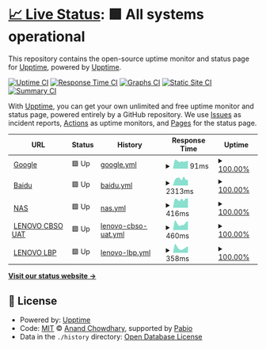# [📈 Live Status](https://upptime.github.io/upptime): <!--live status--> **🟩 All systems operational**

This repository contains the open-source uptime monitor and status page for [Upptime](https://upptime.js.org), powered by [Upptime](https://github.com/upptime/upptime).

[![Uptime CI](https://github.com/kaylovh/upptime/workflows/Uptime%20CI/badge.svg)](https://github.com/kaylovh/upptime/actions?query=workflow%3A%22Uptime+CI%22)
[![Response Time CI](https://github.com/kaylovh/upptime/workflows/Response%20Time%20CI/badge.svg)](https://github.com/kaylovh/upptime/actions?query=workflow%3A%22Response+Time+CI%22)
[![Graphs CI](https://github.com/kaylovh/upptime/workflows/Graphs%20CI/badge.svg)](https://github.com/kaylovh/upptime/actions?query=workflow%3A%22Graphs+CI%22)
[![Static Site CI](https://github.com/kaylovh/upptime/workflows/Static%20Site%20CI/badge.svg)](https://github.com/kaylovh/upptime/actions?query=workflow%3A%22Static+Site+CI%22)
[![Summary CI](https://github.com/kaylovh/upptime/workflows/Summary%20CI/badge.svg)](https://github.com/kaylovh/upptime/actions?query=workflow%3A%22Summary+CI%22)

With [Upptime](https://upptime.js.org), you can get your own unlimited and free uptime monitor and status page, powered entirely by a GitHub repository. We use [Issues](https://github.com/upptime/upptime/issues) as incident reports, [Actions](https://github.com/kaylovh/upptime/actions) as uptime monitors, and [Pages](https://upptime.github.io/upptime) for the status page.

<!--start: status pages-->
<!-- This summary is generated by Upptime (https://github.com/upptime/upptime) -->
<!-- Do not edit this manually, your changes will be overwritten -->
<!-- prettier-ignore -->
| URL | Status | History | Response Time | Uptime |
| --- | ------ | ------- | ------------- | ------ |
| <img alt="" src="https://icons.duckduckgo.com/ip3/www.google.com.ico" height="13"> [Google](https://www.google.com) | 🟩 Up | [google.yml](https://github.com/kaylovh/upptime/commits/HEAD/history/google.yml) | <details><summary><img alt="Response time graph" src="./graphs/google/response-time-week.png" height="20"> 91ms</summary><br><a href="https://upptime.micropivot.org/history/google"><img alt="Response time 113" src="https://img.shields.io/endpoint?url=https%3A%2F%2Fraw.githubusercontent.com%2Fkaylovh%2Fupptime%2FHEAD%2Fapi%2Fgoogle%2Fresponse-time.json"></a><br><a href="https://upptime.micropivot.org/history/google"><img alt="24-hour response time 94" src="https://img.shields.io/endpoint?url=https%3A%2F%2Fraw.githubusercontent.com%2Fkaylovh%2Fupptime%2FHEAD%2Fapi%2Fgoogle%2Fresponse-time-day.json"></a><br><a href="https://upptime.micropivot.org/history/google"><img alt="7-day response time 91" src="https://img.shields.io/endpoint?url=https%3A%2F%2Fraw.githubusercontent.com%2Fkaylovh%2Fupptime%2FHEAD%2Fapi%2Fgoogle%2Fresponse-time-week.json"></a><br><a href="https://upptime.micropivot.org/history/google"><img alt="30-day response time 101" src="https://img.shields.io/endpoint?url=https%3A%2F%2Fraw.githubusercontent.com%2Fkaylovh%2Fupptime%2FHEAD%2Fapi%2Fgoogle%2Fresponse-time-month.json"></a><br><a href="https://upptime.micropivot.org/history/google"><img alt="1-year response time 113" src="https://img.shields.io/endpoint?url=https%3A%2F%2Fraw.githubusercontent.com%2Fkaylovh%2Fupptime%2FHEAD%2Fapi%2Fgoogle%2Fresponse-time-year.json"></a></details> | <details><summary><a href="https://upptime.micropivot.org/history/google">100.00%</a></summary><a href="https://upptime.micropivot.org/history/google"><img alt="All-time uptime 100.00%" src="https://img.shields.io/endpoint?url=https%3A%2F%2Fraw.githubusercontent.com%2Fkaylovh%2Fupptime%2FHEAD%2Fapi%2Fgoogle%2Fuptime.json"></a><br><a href="https://upptime.micropivot.org/history/google"><img alt="24-hour uptime 100.00%" src="https://img.shields.io/endpoint?url=https%3A%2F%2Fraw.githubusercontent.com%2Fkaylovh%2Fupptime%2FHEAD%2Fapi%2Fgoogle%2Fuptime-day.json"></a><br><a href="https://upptime.micropivot.org/history/google"><img alt="7-day uptime 100.00%" src="https://img.shields.io/endpoint?url=https%3A%2F%2Fraw.githubusercontent.com%2Fkaylovh%2Fupptime%2FHEAD%2Fapi%2Fgoogle%2Fuptime-week.json"></a><br><a href="https://upptime.micropivot.org/history/google"><img alt="30-day uptime 100.00%" src="https://img.shields.io/endpoint?url=https%3A%2F%2Fraw.githubusercontent.com%2Fkaylovh%2Fupptime%2FHEAD%2Fapi%2Fgoogle%2Fuptime-month.json"></a><br><a href="https://upptime.micropivot.org/history/google"><img alt="1-year uptime 100.00%" src="https://img.shields.io/endpoint?url=https%3A%2F%2Fraw.githubusercontent.com%2Fkaylovh%2Fupptime%2FHEAD%2Fapi%2Fgoogle%2Fuptime-year.json"></a></details>
| <img alt="" src="https://icons.duckduckgo.com/ip3/www.baidu.com.ico" height="13"> [Baidu](https://www.baidu.com) | 🟩 Up | [baidu.yml](https://github.com/kaylovh/upptime/commits/HEAD/history/baidu.yml) | <details><summary><img alt="Response time graph" src="./graphs/baidu/response-time-week.png" height="20"> 2313ms</summary><br><a href="https://upptime.micropivot.org/history/baidu"><img alt="Response time 2371" src="https://img.shields.io/endpoint?url=https%3A%2F%2Fraw.githubusercontent.com%2Fkaylovh%2Fupptime%2FHEAD%2Fapi%2Fbaidu%2Fresponse-time.json"></a><br><a href="https://upptime.micropivot.org/history/baidu"><img alt="24-hour response time 1972" src="https://img.shields.io/endpoint?url=https%3A%2F%2Fraw.githubusercontent.com%2Fkaylovh%2Fupptime%2FHEAD%2Fapi%2Fbaidu%2Fresponse-time-day.json"></a><br><a href="https://upptime.micropivot.org/history/baidu"><img alt="7-day response time 2313" src="https://img.shields.io/endpoint?url=https%3A%2F%2Fraw.githubusercontent.com%2Fkaylovh%2Fupptime%2FHEAD%2Fapi%2Fbaidu%2Fresponse-time-week.json"></a><br><a href="https://upptime.micropivot.org/history/baidu"><img alt="30-day response time 2321" src="https://img.shields.io/endpoint?url=https%3A%2F%2Fraw.githubusercontent.com%2Fkaylovh%2Fupptime%2FHEAD%2Fapi%2Fbaidu%2Fresponse-time-month.json"></a><br><a href="https://upptime.micropivot.org/history/baidu"><img alt="1-year response time 2371" src="https://img.shields.io/endpoint?url=https%3A%2F%2Fraw.githubusercontent.com%2Fkaylovh%2Fupptime%2FHEAD%2Fapi%2Fbaidu%2Fresponse-time-year.json"></a></details> | <details><summary><a href="https://upptime.micropivot.org/history/baidu">100.00%</a></summary><a href="https://upptime.micropivot.org/history/baidu"><img alt="All-time uptime 100.00%" src="https://img.shields.io/endpoint?url=https%3A%2F%2Fraw.githubusercontent.com%2Fkaylovh%2Fupptime%2FHEAD%2Fapi%2Fbaidu%2Fuptime.json"></a><br><a href="https://upptime.micropivot.org/history/baidu"><img alt="24-hour uptime 100.00%" src="https://img.shields.io/endpoint?url=https%3A%2F%2Fraw.githubusercontent.com%2Fkaylovh%2Fupptime%2FHEAD%2Fapi%2Fbaidu%2Fuptime-day.json"></a><br><a href="https://upptime.micropivot.org/history/baidu"><img alt="7-day uptime 100.00%" src="https://img.shields.io/endpoint?url=https%3A%2F%2Fraw.githubusercontent.com%2Fkaylovh%2Fupptime%2FHEAD%2Fapi%2Fbaidu%2Fuptime-week.json"></a><br><a href="https://upptime.micropivot.org/history/baidu"><img alt="30-day uptime 100.00%" src="https://img.shields.io/endpoint?url=https%3A%2F%2Fraw.githubusercontent.com%2Fkaylovh%2Fupptime%2FHEAD%2Fapi%2Fbaidu%2Fuptime-month.json"></a><br><a href="https://upptime.micropivot.org/history/baidu"><img alt="1-year uptime 100.00%" src="https://img.shields.io/endpoint?url=https%3A%2F%2Fraw.githubusercontent.com%2Fkaylovh%2Fupptime%2FHEAD%2Fapi%2Fbaidu%2Fuptime-year.json"></a></details>
| <img alt="" src="https://icons.duckduckgo.com/ip3/nas.micropivot.org.ico" height="13"> [NAS](https://nas.micropivot.org) | 🟩 Up | [nas.yml](https://github.com/kaylovh/upptime/commits/HEAD/history/nas.yml) | <details><summary><img alt="Response time graph" src="./graphs/nas/response-time-week.png" height="20"> 416ms</summary><br><a href="https://upptime.micropivot.org/history/nas"><img alt="Response time 550" src="https://img.shields.io/endpoint?url=https%3A%2F%2Fraw.githubusercontent.com%2Fkaylovh%2Fupptime%2FHEAD%2Fapi%2Fnas%2Fresponse-time.json"></a><br><a href="https://upptime.micropivot.org/history/nas"><img alt="24-hour response time 471" src="https://img.shields.io/endpoint?url=https%3A%2F%2Fraw.githubusercontent.com%2Fkaylovh%2Fupptime%2FHEAD%2Fapi%2Fnas%2Fresponse-time-day.json"></a><br><a href="https://upptime.micropivot.org/history/nas"><img alt="7-day response time 416" src="https://img.shields.io/endpoint?url=https%3A%2F%2Fraw.githubusercontent.com%2Fkaylovh%2Fupptime%2FHEAD%2Fapi%2Fnas%2Fresponse-time-week.json"></a><br><a href="https://upptime.micropivot.org/history/nas"><img alt="30-day response time 1020" src="https://img.shields.io/endpoint?url=https%3A%2F%2Fraw.githubusercontent.com%2Fkaylovh%2Fupptime%2FHEAD%2Fapi%2Fnas%2Fresponse-time-month.json"></a><br><a href="https://upptime.micropivot.org/history/nas"><img alt="1-year response time 550" src="https://img.shields.io/endpoint?url=https%3A%2F%2Fraw.githubusercontent.com%2Fkaylovh%2Fupptime%2FHEAD%2Fapi%2Fnas%2Fresponse-time-year.json"></a></details> | <details><summary><a href="https://upptime.micropivot.org/history/nas">100.00%</a></summary><a href="https://upptime.micropivot.org/history/nas"><img alt="All-time uptime 99.97%" src="https://img.shields.io/endpoint?url=https%3A%2F%2Fraw.githubusercontent.com%2Fkaylovh%2Fupptime%2FHEAD%2Fapi%2Fnas%2Fuptime.json"></a><br><a href="https://upptime.micropivot.org/history/nas"><img alt="24-hour uptime 100.00%" src="https://img.shields.io/endpoint?url=https%3A%2F%2Fraw.githubusercontent.com%2Fkaylovh%2Fupptime%2FHEAD%2Fapi%2Fnas%2Fuptime-day.json"></a><br><a href="https://upptime.micropivot.org/history/nas"><img alt="7-day uptime 100.00%" src="https://img.shields.io/endpoint?url=https%3A%2F%2Fraw.githubusercontent.com%2Fkaylovh%2Fupptime%2FHEAD%2Fapi%2Fnas%2Fuptime-week.json"></a><br><a href="https://upptime.micropivot.org/history/nas"><img alt="30-day uptime 99.89%" src="https://img.shields.io/endpoint?url=https%3A%2F%2Fraw.githubusercontent.com%2Fkaylovh%2Fupptime%2FHEAD%2Fapi%2Fnas%2Fuptime-month.json"></a><br><a href="https://upptime.micropivot.org/history/nas"><img alt="1-year uptime 99.97%" src="https://img.shields.io/endpoint?url=https%3A%2F%2Fraw.githubusercontent.com%2Fkaylovh%2Fupptime%2FHEAD%2Fapi%2Fnas%2Fuptime-year.json"></a></details>
| <img alt="" src="https://icons.duckduckgo.com/ip3/cbso-uat.lenovo.com.ico" height="13"> [LENOVO CBSO UAT](https://cbso-uat.lenovo.com) | 🟩 Up | [lenovo-cbso-uat.yml](https://github.com/kaylovh/upptime/commits/HEAD/history/lenovo-cbso-uat.yml) | <details><summary><img alt="Response time graph" src="./graphs/lenovo-cbso-uat/response-time-week.png" height="20"> 460ms</summary><br><a href="https://upptime.micropivot.org/history/lenovo-cbso-uat"><img alt="Response time 501" src="https://img.shields.io/endpoint?url=https%3A%2F%2Fraw.githubusercontent.com%2Fkaylovh%2Fupptime%2FHEAD%2Fapi%2Flenovo-cbso-uat%2Fresponse-time.json"></a><br><a href="https://upptime.micropivot.org/history/lenovo-cbso-uat"><img alt="24-hour response time 635" src="https://img.shields.io/endpoint?url=https%3A%2F%2Fraw.githubusercontent.com%2Fkaylovh%2Fupptime%2FHEAD%2Fapi%2Flenovo-cbso-uat%2Fresponse-time-day.json"></a><br><a href="https://upptime.micropivot.org/history/lenovo-cbso-uat"><img alt="7-day response time 460" src="https://img.shields.io/endpoint?url=https%3A%2F%2Fraw.githubusercontent.com%2Fkaylovh%2Fupptime%2FHEAD%2Fapi%2Flenovo-cbso-uat%2Fresponse-time-week.json"></a><br><a href="https://upptime.micropivot.org/history/lenovo-cbso-uat"><img alt="30-day response time 387" src="https://img.shields.io/endpoint?url=https%3A%2F%2Fraw.githubusercontent.com%2Fkaylovh%2Fupptime%2FHEAD%2Fapi%2Flenovo-cbso-uat%2Fresponse-time-month.json"></a><br><a href="https://upptime.micropivot.org/history/lenovo-cbso-uat"><img alt="1-year response time 501" src="https://img.shields.io/endpoint?url=https%3A%2F%2Fraw.githubusercontent.com%2Fkaylovh%2Fupptime%2FHEAD%2Fapi%2Flenovo-cbso-uat%2Fresponse-time-year.json"></a></details> | <details><summary><a href="https://upptime.micropivot.org/history/lenovo-cbso-uat">100.00%</a></summary><a href="https://upptime.micropivot.org/history/lenovo-cbso-uat"><img alt="All-time uptime 99.78%" src="https://img.shields.io/endpoint?url=https%3A%2F%2Fraw.githubusercontent.com%2Fkaylovh%2Fupptime%2FHEAD%2Fapi%2Flenovo-cbso-uat%2Fuptime.json"></a><br><a href="https://upptime.micropivot.org/history/lenovo-cbso-uat"><img alt="24-hour uptime 100.00%" src="https://img.shields.io/endpoint?url=https%3A%2F%2Fraw.githubusercontent.com%2Fkaylovh%2Fupptime%2FHEAD%2Fapi%2Flenovo-cbso-uat%2Fuptime-day.json"></a><br><a href="https://upptime.micropivot.org/history/lenovo-cbso-uat"><img alt="7-day uptime 100.00%" src="https://img.shields.io/endpoint?url=https%3A%2F%2Fraw.githubusercontent.com%2Fkaylovh%2Fupptime%2FHEAD%2Fapi%2Flenovo-cbso-uat%2Fuptime-week.json"></a><br><a href="https://upptime.micropivot.org/history/lenovo-cbso-uat"><img alt="30-day uptime 100.00%" src="https://img.shields.io/endpoint?url=https%3A%2F%2Fraw.githubusercontent.com%2Fkaylovh%2Fupptime%2FHEAD%2Fapi%2Flenovo-cbso-uat%2Fuptime-month.json"></a><br><a href="https://upptime.micropivot.org/history/lenovo-cbso-uat"><img alt="1-year uptime 99.78%" src="https://img.shields.io/endpoint?url=https%3A%2F%2Fraw.githubusercontent.com%2Fkaylovh%2Fupptime%2FHEAD%2Fapi%2Flenovo-cbso-uat%2Fuptime-year.json"></a></details>
| <img alt="" src="https://icons.duckduckgo.com/ip3/lbp.lenovo.com.ico" height="13"> [LENOVO LBP](https://lbp.lenovo.com) | 🟩 Up | [lenovo-lbp.yml](https://github.com/kaylovh/upptime/commits/HEAD/history/lenovo-lbp.yml) | <details><summary><img alt="Response time graph" src="./graphs/lenovo-lbp/response-time-week.png" height="20"> 358ms</summary><br><a href="https://upptime.micropivot.org/history/lenovo-lbp"><img alt="Response time 360" src="https://img.shields.io/endpoint?url=https%3A%2F%2Fraw.githubusercontent.com%2Fkaylovh%2Fupptime%2FHEAD%2Fapi%2Flenovo-lbp%2Fresponse-time.json"></a><br><a href="https://upptime.micropivot.org/history/lenovo-lbp"><img alt="24-hour response time 445" src="https://img.shields.io/endpoint?url=https%3A%2F%2Fraw.githubusercontent.com%2Fkaylovh%2Fupptime%2FHEAD%2Fapi%2Flenovo-lbp%2Fresponse-time-day.json"></a><br><a href="https://upptime.micropivot.org/history/lenovo-lbp"><img alt="7-day response time 358" src="https://img.shields.io/endpoint?url=https%3A%2F%2Fraw.githubusercontent.com%2Fkaylovh%2Fupptime%2FHEAD%2Fapi%2Flenovo-lbp%2Fresponse-time-week.json"></a><br><a href="https://upptime.micropivot.org/history/lenovo-lbp"><img alt="30-day response time 353" src="https://img.shields.io/endpoint?url=https%3A%2F%2Fraw.githubusercontent.com%2Fkaylovh%2Fupptime%2FHEAD%2Fapi%2Flenovo-lbp%2Fresponse-time-month.json"></a><br><a href="https://upptime.micropivot.org/history/lenovo-lbp"><img alt="1-year response time 360" src="https://img.shields.io/endpoint?url=https%3A%2F%2Fraw.githubusercontent.com%2Fkaylovh%2Fupptime%2FHEAD%2Fapi%2Flenovo-lbp%2Fresponse-time-year.json"></a></details> | <details><summary><a href="https://upptime.micropivot.org/history/lenovo-lbp">100.00%</a></summary><a href="https://upptime.micropivot.org/history/lenovo-lbp"><img alt="All-time uptime 98.78%" src="https://img.shields.io/endpoint?url=https%3A%2F%2Fraw.githubusercontent.com%2Fkaylovh%2Fupptime%2FHEAD%2Fapi%2Flenovo-lbp%2Fuptime.json"></a><br><a href="https://upptime.micropivot.org/history/lenovo-lbp"><img alt="24-hour uptime 100.00%" src="https://img.shields.io/endpoint?url=https%3A%2F%2Fraw.githubusercontent.com%2Fkaylovh%2Fupptime%2FHEAD%2Fapi%2Flenovo-lbp%2Fuptime-day.json"></a><br><a href="https://upptime.micropivot.org/history/lenovo-lbp"><img alt="7-day uptime 100.00%" src="https://img.shields.io/endpoint?url=https%3A%2F%2Fraw.githubusercontent.com%2Fkaylovh%2Fupptime%2FHEAD%2Fapi%2Flenovo-lbp%2Fuptime-week.json"></a><br><a href="https://upptime.micropivot.org/history/lenovo-lbp"><img alt="30-day uptime 99.77%" src="https://img.shields.io/endpoint?url=https%3A%2F%2Fraw.githubusercontent.com%2Fkaylovh%2Fupptime%2FHEAD%2Fapi%2Flenovo-lbp%2Fuptime-month.json"></a><br><a href="https://upptime.micropivot.org/history/lenovo-lbp"><img alt="1-year uptime 98.78%" src="https://img.shields.io/endpoint?url=https%3A%2F%2Fraw.githubusercontent.com%2Fkaylovh%2Fupptime%2FHEAD%2Fapi%2Flenovo-lbp%2Fuptime-year.json"></a></details>

<!--end: status pages-->

[**Visit our status website →**](https://upptime.github.io/upptime)

## 📄 License

- Powered by: [Upptime](https://github.com/upptime/upptime)
- Code: [MIT](./LICENSE) © [Anand Chowdhary](https://anandchowdhary.com), supported by [Pabio](https://pabio.com)
- Data in the `./history` directory: [Open Database License](https://opendatacommons.org/licenses/odbl/1-0/)
